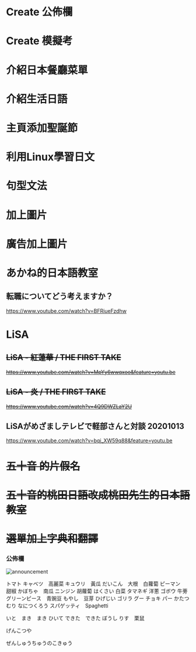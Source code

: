 # Create 公佈欄
# Create 模擬考
# 介紹日本餐廳菜單
# 介紹生活日語
# 主頁添加聖誕節
# 利用Linux學習日文
# 句型文法
# 加上圖片
# 廣告加上圖片


# あかね的日本語教室
## 転職についてどう考えますか？
  https://www.youtube.com/watch?v=BFRiueFzdhw

# LiSA
## ~~LiSA - 紅蓮華 / THE FIRST TAKE~~
~~https://www.youtube.com/watch?v=MpYy6wwqxoo&feature=youtu.be~~

## ~~LiSA - 炎 / THE FIRST TAKE~~
~~https://www.youtube.com/watch?v=4Q9DWZLaY2U~~

## LiSAがめざましテレビで軽部さんと対談 20201013
  https://www.youtube.com/watch?v=bqj_XW59q88&feature=youtu.be

# ~~五十音 的片假名~~

# ~~五十音的桃田日語改成桃田先生的日本語教室~~

# ~~選單加上字典和翻譯~~


<div class="container-fluid" id="collapseExample1">
  <div class="jumbotron border border-dark">
    <h3>公佈欄</h3>
    <img src="20201215.jpg" class="img-thumbnail" alt="announcement">
  </div>
</div>


トマト
キャベツ　高麗菜
キュウリ　黃瓜
だいこん　大根　白蘿蔔
ピーマン　甜椒
かぼちゃ　南瓜
ニンジン	胡蘿蔔
はくさい	白菜
タマネギ	洋蔥
ゴボウ	牛蒡
グリーンピース　青豌豆
 もやし　豆芽
 ひげじい
 ゴリラ
 グー
 チョキ
 パー
 かたつむり
 なにつくろう
 スパゲッティ　Spaghetti

 いと　まき　まき
 ひいて
 できた　できた
 ぼうし
 りす　栗鼠

げんこつや

ぜんしゅうちゅうのこきゅう
